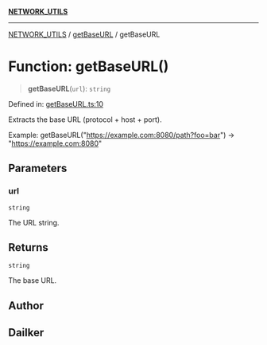 [**NETWORK_UTILS**](../../README.md)

***

[NETWORK_UTILS](../../README.md) / [getBaseURL](../README.md) / getBaseURL

# Function: getBaseURL()

> **getBaseURL**(`url`): `string`

Defined in: [getBaseURL.ts:10](https://github.com/dailker/everyutil/blob/2c6c8c707de5d4a5d228d272d2d21855929838e2/src/network/getBaseURL.ts#L10)

Extracts the base URL (protocol + host + port).

Example: getBaseURL("https://example.com:8080/path?foo=bar") → "https://example.com:8080"

## Parameters

### url

`string`

The URL string.

## Returns

`string`

The base URL.

## Author

## Dailker

